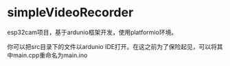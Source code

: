 # simpleVideoRecorder
esp32cam项目，基于ardunio框架开发，使用platformio环境。

你可以把src目录下的文件以ardunio IDE打开。在这之前为了保险起见，可以将其中main.cpp重命名为main.ino